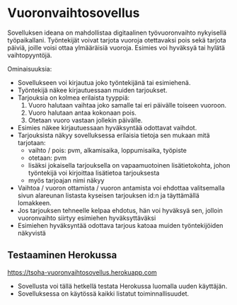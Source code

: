 # Vuoronvaihtosovellus  

Sovelluksen ideana on mahdollistaa digitaalinen työvuoronvaihto nykyisellä työpaikallani. Työntekijät voivat tarjota vuoroja otettavaksi pois sekä tarjota päiviä, joille voisi ottaa ylmääräisiä vuoroja. Esimies voi hyväksyä tai hylätä vaihtopyyntöjä.  

Ominaisuuksia:  
* Sovellukseen voi kirjautua joko työntekijänä tai esimiehenä.
* Työntekijä näkee kirjautuessaan muiden tarjoukset.
* Tarjouksia on kolmea erilaista tyyppiä:
  1. Vuoro halutaan vaihtaa joko samalle tai eri päivälle toiseen vuoroon.
  2. Vuoro halutaan antaa kokonaan pois.
  3. Otetaan vuoro vastaan jollekin päivälle.
* Esimies näkee kirjautuessaan hyväksyntää odottavat vaihdot.
* Tarjouksista näkyy sovelluksessa erilaisia tietoja sen mukaan mitä tarjotaan:
  * vaihto / pois: pvm, alkamisaika, loppumisaika, työpiste
  * otetaan: pvm
  * lisäksi jokaisella tarjouksella on vapaamuotoinen lisätietokohta, johon työntekijä voi kirjoittaa lisätietoa tarjouksesta
  * myös tarjoajan nimi näkyy
* Vaihtoa / vuoron ottamista / vuoron antamista voi ehdottaa valitsemalla sivun alareunan listasta kyseisen tarjouksen id:n ja täyttämällä lomakkeen.
* Jos tarjouksen tehneelle kelpaa ehdotus, hän voi hyväksyä sen, jolloin vuoronvaihto siirtyy esimiehen hyväksyttäväksi
* Esimiehen hyväksyntää odottava tarjous katoaa muiden työntekijöiden näkyvistä

## Testaaminen Herokussa
https://tsoha-vuoronvaihtosovellus.herokuapp.com  
* Sovellusta voi tällä hetkellä testata Herokussa luomalla uuden käyttäjän.  
* Sovelluksessa on käytössä kaikki listatut toiminnallisuudet.
